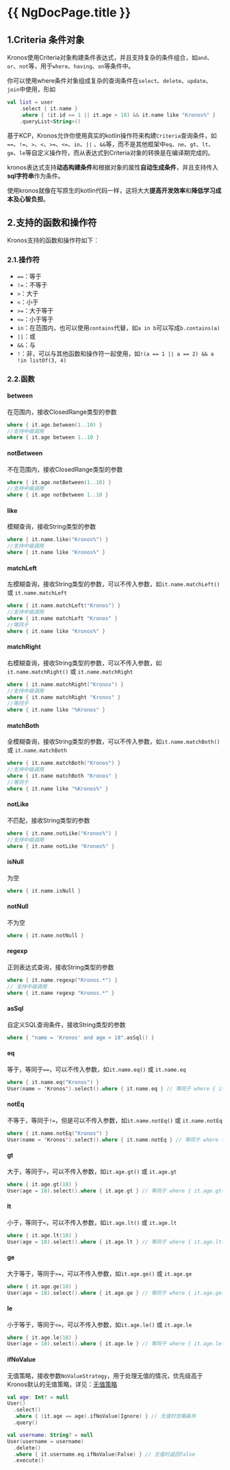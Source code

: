 # {{ NgDocPage.title }}

## 1.Criteria 条件对象

Kronos使用Criteria对象构建条件表达式，并且支持复杂的条件组合，如`and`、`or`、`not`等，用于`where`、`having`、`on`等条件中。

你可以使用where条件对象组成复杂的查询条件在`select`、`delete`、`update`、`join`中使用，形如

```kotlin
val list = user
    .select { it.name }
    .where { (it.id == 1 || it.age > 18) && it.name like "Kronos%" }
    .queryList<String>()
```

基于KCP，Kronos允许你使用真实的kotlin操作符来构建`Criteria`查询条件，如`==`、`!=`、`>`、`<`、`>=`、`<=`、`in`、`||` 、`&&`等，而不是其他框架中`eq`、`ne`、`gt`、`lt`、`ge`、`le`等自定义操作符，而从表达式到Criteria对象的转换是在编译期完成的。

kronos表达式支持**动态构建条件**和根据对象的属性**自动生成条件**，并且支持传入**sql字符串**作为条件。

使用kronos就像在写原生的kotlin代码一样，这将大大**提高开发效率**和**降低学习成本及心智负担**。

## 2.支持的函数和操作符

Kronos支持的函数和操作符如下：

### 2.1.操作符

- `==`：等于
- `!=`：不等于
- `>`：大于
- `<`：小于
- `>=`：大于等于
- `<=`：小于等于
- `in`：在范围内，也可以使用`contains`代替，如`a in b`可以写成`b.contains(a)`
- `||`：或
- `&&`：与
- `!`：非，可以与其他函数和操作符一起使用，如`!(a == 1 || a == 2) && a !in listOf(3, 4)`

### 2.2.函数

#### between

在范围内，接收ClosedRange类型的参数

```kotlin
where { it.age.between(1..10) }
//支持中缀调用
where { it.age between 1..10 }
```

#### notBetween

不在范围内，接收ClosedRange类型的参数

```kotlin
where { it.age.notBetween(1..10) }
//支持中缀调用
where { it.age notBetween 1..10 }
```

#### like

模糊查询，接收String类型的参数

```kotlin
where { it.name.like("Kronos%") }
//支持中缀调用
where { it.name like "Kronos%" }
```

#### matchLeft

左模糊查询，接收String类型的参数，可以不传入参数，如`it.name.matchLeft()` 或 `it.name.matchLeft`

```kotlin
where { it.name.matchLeft("Kronos") }
//支持中缀调用
where { it.name matchLeft "Kronos" }
//等同于
where { it.name like "Kronos%" }
```

#### matchRight

右模糊查询，接收String类型的参数，可以不传入参数，如`it.name.matchRight()` 或 `it.name.matchRight`

```kotlin
where { it.name.matchRight("Kronos") }
//支持中缀调用
where { it.name matchRight "Kronos" }
//等同于
where { it.name like "%Kronos" }
```

#### matchBoth

全模糊查询，接收String类型的参数，可以不传入参数，如`it.name.matchBoth()` 或 `it.name.matchBoth`

```kotlin
where { it.name.matchBoth("Kronos") }
//支持中缀调用
where { it.name matchBoth "Kronos" }
//等同于
where { it.name like "%Kronos%" }
```
#### notLike

不匹配，接收String类型的参数

```kotlin
where { it.name.notLike("Kronos%") }
//支持中缀调用
where { it.name notLike "Kronos%" }
```

#### isNull

为空

```kotlin
where { it.name.isNull }
```

#### notNull

不为空

```kotlin
where { it.name.notNull }
```

#### regexp

正则表达式查询，接收String类型的参数

```kotlin
where { it.name.regexp("Kronos.*") }
// 支持中缀调用
where { it.name regexp "Kronos.*" }
```

#### asSql

自定义SQL查询条件，接收String类型的参数

```kotlin
where { "name = 'Kronos' and age > 18".asSql() }
```

#### eq

等于，等同于`==`，可以不传入参数，如`it.name.eq()` 或 `it.name.eq`

```kotlin
where { it.name.eq("Kronos") }
User(name = 'Kronos').select().where { it.name.eq } // 等同于 where { it.name.eq("Kronos") }
```

#### notEq

不等于，等同于`!=`，但是可以不传入参数，如`it.name.notEq()` 或 `it.name.notEq`

```kotlin
where { it.name.notEq("Kronos") }
User(name = 'Kronos').select().where { it.name.notEq } // 等同于 where { it.name.notEq("Kronos") }
```

#### gt

大于，等同于`>`，可以不传入参数，如`it.age.gt()` 或 `it.age.gt`

```kotlin
where { it.age.gt(18) }
User(age = 18).select().where { it.age.gt } // 等同于 where { it.age.gt(18) }
```

#### lt

小于，等同于`<`，可以不传入参数，如`it.age.lt()` 或 `it.age.lt`

```kotlin
where { it.age.lt(18) }
User(age = 18).select().where { it.age.lt } // 等同于 where { it.age.lt(18) }
```

#### ge

大于等于，等同于`>=`，可以不传入参数，如`it.age.ge()` 或 `it.age.ge`

```kotlin
where { it.age.ge(18) }
User(age = 18).select().where { it.age.ge } // 等同于 where { it.age.ge(18) }
```

#### le

小于等于，等同于`<=`，可以不传入参数，如`it.age.le()` 或 `it.age.le`

```kotlin
where { it.age.le(18) }
User(age = 18).select().where { it.age.le } // 等同于 where { it.age.le(18) }
```

#### ifNoValue

无值策略，接收参数`NoValueStrategy`，用于处理无值的情况，优先级高于Kronos默认的无值策略，详见：[无值策略](/documentation/database/no-value-strategy)

```kotlin
val age: Int? = null
User()
  .select()
  .where { (it.age == age).ifNoValue(Ignore) } // 无值时忽略条件
  .query()

val username: String? = null
User(username = username)
  .delete()
  .where { it.username.eq.ifNoValue(False) } // 无值时返回false
  .execute()
```

